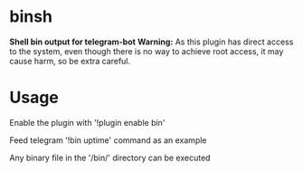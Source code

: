 # binsh
<strong>Shell bin output for telegram-bot</strong>
<strong>Warning:</strong> As this plugin has direct access to the 
system, even though 
there is no way to achieve root access, it may cause 
harm, so be extra careful.

# Usage
Enable the plugin with '!plugin enable bin'

Feed telegram '!bin uptime' command as an example

Any binary file in the '/bin/' directory can be executed
